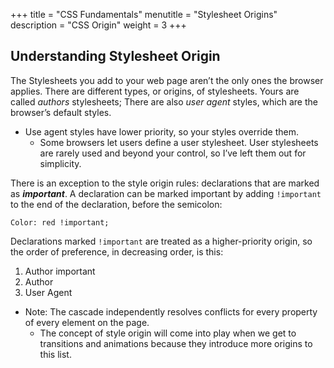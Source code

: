 +++
title = "CSS Fundamentals"
menutitle = "Stylesheet Origins"
description = "CSS Origin"
weight = 3
+++

## Understanding Stylesheet Origin

The Stylesheets you add to your web page aren’t the only ones the browser applies. There are different types, or origins, of stylesheets. Yours are called _authors_ stylesheets; There are also _user agent_ styles, which are the browser’s default styles.
- Use agent styles have lower priority, so your styles override them.
    - Some browsers let users define a user stylesheet. User stylesheets are rarely used and beyond your control, so I’ve left them out for simplicity.

There is an exception to the style origin rules: declarations that are marked as ***important***. A declaration can be marked important by adding `!important` to the end of the declaration, before the semicolon:

```
Color: red !important;
```

Declarations marked `!important` are treated as a higher-priority origin, so the order of preference, in decreasing order, is this:
1. Author important
2. Author
3. User Agent

- Note: The cascade independently resolves conflicts for every property of every element on the page.
    - The concept of style origin will come into play when we get to transitions and animations because they introduce more origins to this list.
